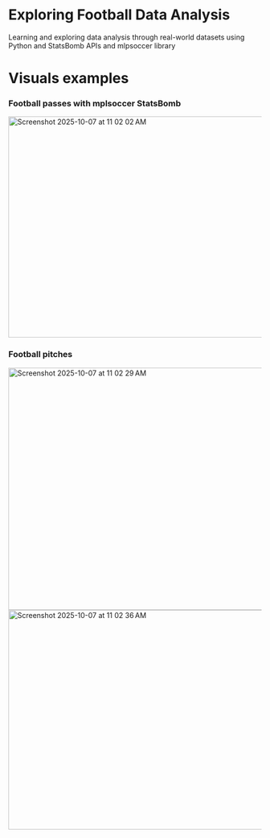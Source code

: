# Exploring Football Data Analysis
Learning and exploring data analysis through real-world datasets using Python and StatsBomb APIs and mlpsoccer library

# Visuals examples

### Football passes with mplsoccer StatsBomb
<img width="628" height="439" alt="Screenshot 2025-10-07 at 11 02 02 AM" src="https://github.com/user-attachments/assets/cb28a4d8-8c22-4b14-933a-0d67a6c99420" />

### Football pitches
<img width="608" height="481" alt="Screenshot 2025-10-07 at 11 02 29 AM" src="https://github.com/user-attachments/assets/15d135b7-24e9-4b32-8164-cf2ca556132a" />
<img width="629" height="436" alt="Screenshot 2025-10-07 at 11 02 36 AM" src="https://github.com/user-attachments/assets/0f375f5c-2048-43fc-a66e-3be76c8d0af7" /> 
